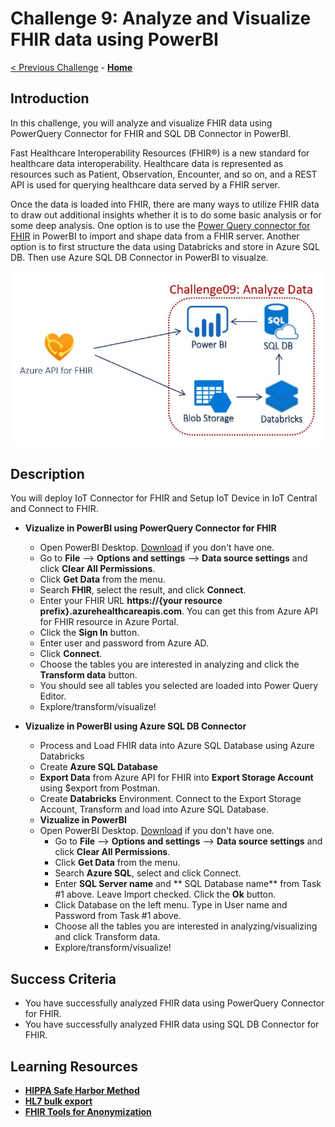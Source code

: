 # Challenge 9: Analyze and Visualize FHIR data using PowerBI

[< Previous Challenge](./Challenge08.md) - **[Home](../readme.md)**

## Introduction

In this challenge, you will analyze and visualize FHIR data using PowerQuery Connector for FHIR and SQL DB Connector in PowerBI. 

Fast Healthcare Interoperability Resources (FHIR®) is a new standard for healthcare data interoperability. Healthcare data is represented as resources such as Patient, Observation, Encounter, and so on, and a REST API is used for querying healthcare data served by a FHIR server. 

Once the data is loaded into FHIR, there are many ways to utilize FHIR data to draw out additional insights whether it is to do some basic analysis or for some deep analysis.
One option is to use the [Power Query connector for FHIR](https://docs.microsoft.com/en-us/power-query/connectors/fhir/fhir) in PowerBI to import and shape data from a FHIR server.
Another option is to first structure the data using Databricks and store in Azure SQL DB. Then use Azure SQL DB Connector in PowerBI to visualze. 

<center><img src="../images/challenge09-architecture.jpg" width="550"></center>

## Description

You will deploy IoT Connector for FHIR and Setup IoT Device in IoT Central and Connect to FHIR.

- **Vizualize in PowerBI using PowerQuery Connector for FHIR**
    - Open PowerBI Desktop. [Download](https://powerbi.microsoft.com/en-us/downloads/) if you don't have one.
    - Go to **File** --> **Options and settings** --> **Data source settings** and click **Clear All Permissions**.
    - Click **Get Data** from the menu.
    - Search **FHIR**, select the result, and click **Connect**.
    - Enter your FHIR URL **https://{your resource prefix}.azurehealthcareapis.com**. You can get this from Azure API for FHIR resource in Azure Portal.
    - Click the **Sign In** button.
    - Enter user and password from Azure AD.
    - Click **Connect**.
    - Choose the tables you are interested in analyzing and click the **Transform data** button.
    - You should see all tables you selected are loaded into Power Query Editor.
    - Explore/transform/visualize!

- **Vizualize in PowerBI using Azure SQL DB Connector**
    - Process and Load FHIR data into Azure SQL Database using Azure Databricks
	- Create **Azure SQL Database**
	- **Export Data** from Azure API for FHIR into **Export Storage Account** using $export from Postman.
	- Create **Databricks** Environment. Connect to the Export Storage Account, Transform and load into Azure SQL Database.
    - **Vizualize in PowerBI**
	- Open PowerBI Desktop. [Download](https://powerbi.microsoft.com/en-us/downloads/) if you don't have one.
        - Go to **File** --> **Options and settings** --> **Data source settings** and click **Clear All Permissions**.
        - Click **Get Data** from the menu.
        - Search **Azure SQL**, select and click Connect.
        - Enter **SQL Server name** and ** SQL Database name** from Task #1 above. Leave Import checked. Click the **Ok** button.
        - Click Database on the left menu. Type in User name and Password from Task #1 above.
        - Choose all the tables you are interested in analyzing/visualizing and click Transform data.
        - Explore/transform/visualize!

## Success Criteria
- You have successfully analyzed FHIR data using PowerQuery Connector for FHIR.
- You have successfully analyzed FHIR data using SQL DB Connector for FHIR.

## Learning Resources

- **[HIPPA Safe Harbor Method](https://www.hhs.gov/hipaa/for-professionals/privacy/special-topics/de-identification/index.html)**
- **[HL7 bulk export](https://hl7.org/Fhir/uv/bulkdata/export/index.html)**
- **[FHIR Tools for Anonymization](https://github.com/microsoft/FHIR-Tools-for-Anonymization)**
